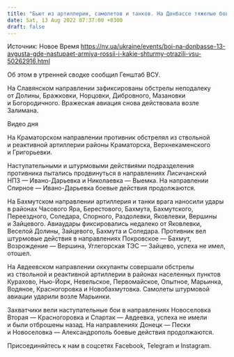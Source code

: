 ```yaml
---
title: "Бьют из артиллерии, самолетов и танков. На Донбассе тяжелые бои: РФ пытается наступать по нескольким направлениям, ВСУ отразили большинство штурмов"
date: Sat, 13 Aug 2022 07:37:00 +0300
draft: false
---
```

Источник: Новое Время https://nv.ua/ukraine/events/boi-na-donbasse-13-avgusta-gde-nastupaet-armiya-rossii-i-kakie-shturmy-otrazili-vsu-50262916.html


Об этом в утренней сводке сообщил Генштаб ВСУ.

На Славянском направлении зафиксированы обстрелы неподалеку от Долины, Бражковки, Норцовки, Дибровного, Мазановки и Богородичного. Вражеская авиация снова действовала возле Залимана.

 Видео дня  

На Краматорском направлении противник обстрелял из ствольной и реактивной артиллерии районы Краматорска, Верхнекаменского и Григорьевки.

Наступательными и штурмовыми действиями подразделения противника пытались продвинуться в направлениях Лисичанский НПЗ — Ивано-Дарьевка и Николаевка — Выемка. На направлении Спирное — Ивано-Дарьевка боевые действия продолжаются.

На Бахмутском направлении артиллерия и танки врага наносили удары в районах Часового Яра, Берестового, Бахмута, Бахмутского, Переездного, Соледара, Спорного, Раздолевки, Яковлевки, Вершины и Зайцевого. Авиаудары фиксировались недалеко от Яковлевки, Веселой Долины, Зайцевого, Бахмута и Соледара. Противник вел штурмовые действия в направлениях Покровское — Бахмут, Возрождение — Вершина, Углегорская ТЭС — Зайцево, успеха не имел, отошел.

На Авдеевском направлении оккупанты совершали обстрелы из ствольной и реактивной артиллерии в районах населенных пунктов Курахово, Нью-Йорк, Невельское, Первомайское, Опытное, Марьинка, Водяное, Красногоровка и Новобахмутовка. Самолеты штурмовой авиации ударили возле Марьинки.

Захватчики вели наступательные бои в направлениях Новоселовка Вторая — Красногоровка и Спартак — Авдеевка, успеха не имели и были отброшены назад. На направлениях Донецк — Пески и Новоселовка — Александрополь боевые действия продолжаются.

Присоединяйтесь к нам в соцсетях Facebook, Telegram и Instagram.
